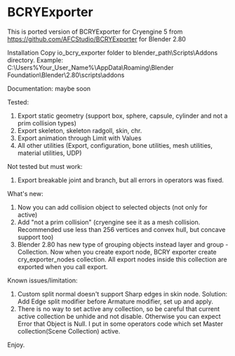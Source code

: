 # BCRYExporter
This is ported version of BCRYExporter for Cryengine 5 from https://github.com/AFCStudio/BCRYExporter for Blender 2.80
 
Installation
Copy io_bcry_exporter folder to blender_path\Scripts\Addons directory.
Example: C:\Users\%Your_User_Name%\AppData\Roaming\Blender Foundation\Blender\2.80\scripts\addons

Documentation: maybe soon



Tested:
1) Export static geometry (support box, sphere, capsule, cylinder and not a prim collision types)
2) Export skeleton, skeleton radgoll, skin, chr.
3) Export animation through Limit with Values
4) All other utilities (Export, configuration, bone utilities, mesh utilities, material utilities, UDP)

Not tested but must work:
1) Export breakable joint and branch, but all errors in operators was fixed.

What's new:
1) Now you can add collision object to selected objects (not only for active)
2) Add "not a prim collision" (cryengine see it as a mesh collision. Recommended use less than 256 vertices and convex hull, but concave support too)
3) Blender 2.80 has new type of grouping objects instead layer and group - Collection. Now when you create export node, BCRY exporter create cry_exporter_nodes collection. All export nodes inside this collection are exported when you call export.

Known issues/limitation:
1) Custom split normal doesn't support Sharp edges in skin node. Solution: Add Edge split modifier before Armature modifier, set up and apply.
2) There is no way to set active any collection, so be careful that current active collection be unhide and not disable. Otherwise you can expect Error that Object is Null. I put in some operators code which set Master collection(Scene Collection) active.

Enjoy.
